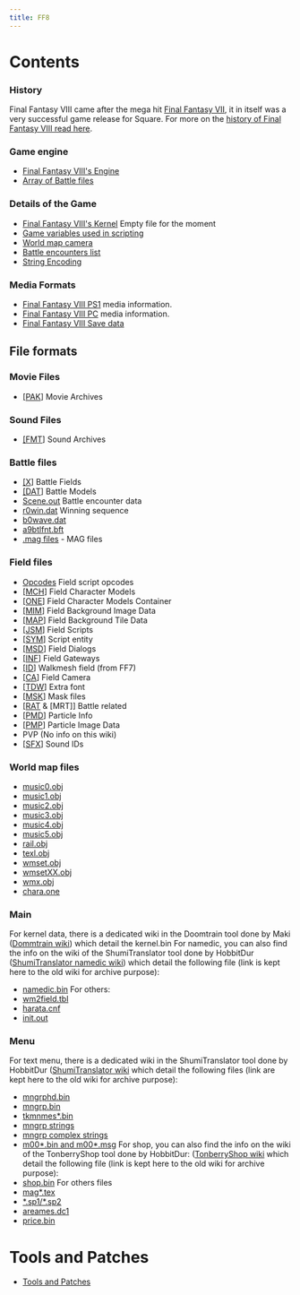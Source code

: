 ```yaml
---
title: FF8
---
```


# Contents

### History

Final Fantasy VIII came after the mega hit [Final Fantasy VII](FF7 "wikilink"), it in itself was a very successful game release for Square. For more on the [history of Final Fantasy VIII read here](FF8/HistoryOf.md).   

### Game engine
-   [Final Fantasy VIII's Engine](FF8/Engine.md)
-   [Array of Battle files](FF8/Engine_const/BattleFiles.md)

### Details of the Game

-   [Final Fantasy VIII's Kernel](FF8/Kernel.md) Empty file for the moment
-   [Game variables used in scripting](FF8/Variables.md)
-   [World map camera](FF8/Engine/WorldMapCamera.md)
-   [Battle encounters list](FF8/Encounter_Codes.md)
-   [String Encoding](FF8/String_Encoding.md)

### Media Formats

-   [Final Fantasy VIII PS1](FF8/PlaystationMedia.md) media information.
-   [Final Fantasy VIII PC](FF8/PC_Media.md) media information.
-   [Final Fantasy VIII Save data](FF8/GameSaveFormat.md)

  
## File formats

### Movie Files

-   [\[PAK](FF8/FileFormat_PAK.md)\] Movie Archives

### Sound Files

-   [\[FMT](FF8/FileFormat_FMT.md)\] Sound Archives

### Battle files

-   [\[X](FF8/FileFormat_X.md)\] Battle Fields
-   [\[DAT](FF8/FileFormat_DAT.md)\] Battle Models
-   [Scene.out](FF8/BattleStructure.md) Battle encounter data
-   [r0win.dat](FF8/FileFormat_r0win.md) Winning sequence
-   [b0wave.dat](FF8/FileFormat_b0wave.md)
-   [a9btlfnt.bft](FF8/FileFormat_TDW.md)
-   [.mag files](FF8/FileFormat_magfiles.md) - MAG files

### Field files

-   [Opcodes](FF8/Field/Script/Opcodes.md) Field script opcodes
-   [\[MCH](FF8/FileFormat_MCH.md)\] Field Character Models
-   [\[ONE](FF8/FileFormat_ONE.md)\] Field Character Models Container
-   [\[MIM](FF8/FileFormat_MIM.md)\] Field Background Image Data
-   [\[MAP](FF8/FileFormat_MAP.md)\] Field Background Tile Data
-   [\[JSM](FF8/FileFormat_JSM.md)\] Field Scripts
-   [\[SYM](FF8/FileFormat_SYM.md)\] Script entity
-   [\[MSD](FF8/FileFormat_MSD.md)\] Field Dialogs
-   [\[INF](FF8/FileFormat_INF.md)\] Field Gateways
-   [\[ID](FF7/Field/Walkmesh.md)\] Walkmesh field (from FF7)
-   [\[CA](FF8/FileFormat_CA.md)\] Field Camera
-   [\[TDW](FF8/FileFormat_TDW.md)\] Extra font
-   [\[MSK](FF8/FileFormat_MSK.md)\] Mask files
-   [\[RAT](FF8/FileFormat_RAT_MRT.md) & \[MRT\]\] Battle related
-   [\[PMD](FF8/FileFormat_PMD.md)\] Particle Info
-   [\[PMP](FF8/FileFormat_PMP.md)\] Particle Image Data
-   PVP (No info on this wiki)
-   [\[SFX](FF8/FileFormat_SFX.md)\] Sound IDs

### World map files

-   [music0.obj](FF8/WorldMap_music.md)
-   [music1.obj](FF8/WorldMap_music.md)
-   [music2.obj](FF8/WorldMap_music.md)
-   [music3.obj](FF8/WorldMap_music.md)
-   [music4.obj](FF8/WorldMap_music.md)
-   [music5.obj](FF8/WorldMap_music.md)
-   [rail.obj](FF8/WorldMap_rail.md)
-   [texl.obj](FF8/WorldMap_texl.md)
-   [wmset.obj](FF8/WorldMap_wmset.md)
-   [wmsetXX.obj](FF8/WorldMap_wmsetxx.md)
-   [wmx.obj](FF8/WorldMap_wmx.md)
-   [chara.one](FF8/WorldMap_charaone.md)

### Main
  For kernel data, there is a dedicated wiki in the Doomtrain tool done by Maki ([Dommtrain wiki](https://github.com/DarkShinryu/doomtrain/wiki)) which detail the kernel.bin
  For namedic, you can also find the info on the wiki of the ShumiTranslator tool done by HobbitDur ([ShumiTranslator namedic wiki](https://github.com/HobbitDur/ShumiTranslator/wiki/Namedic_bin)) which detail the following file (link is kept here to the old wiki for archive purpose):
  -   [namedic.bin](FF8/Main_namedic.md)
  For others:
-   [wm2field.tbl](FF8/Main_wm2.md) 
-   [harata.cnf](FF8/Main_harata.md)
-   [init.out](FF8/Main_init.md) 


### Menu
For text menu, there is a dedicated wiki in the ShumiTranslator tool done by HobbitDur ([ShumiTranslator wiki]([https://github.com/HobbitDur/ShumiTranslator/wiki](https://github.com/HobbitDur/ShumiTranslator/wiki)) which detail the following files (link are kept here to the old wiki for archive purpose):
-   [mngrphd.bin](FF8/Menu_mngrphd_bin.md)
-   [mngrp.bin](FF8/Menu_mngrp_bin.md)
-   [tkmnmes\*.bin](FF8/Menu_tkmnmes.md)
-   [mngrp strings](FF8/Menu_mngrp_strings_locations.md)
-   [mngrp complex strings](FF8/Menu_mngrp_complex_strings.md)
-   [m00\*.bin and m00\*.msg](FF8/Menu_m000_m004.md)
For shop, you can also find the info on the wiki of the TonberryShop tool done by HobbitDur: ([TonberryShop wiki]([https://github.com/HobbitDur/TonberryShop/wiki](https://github.com/HobbitDur/ShumiTranslator/wiki)) which detail the following file (link is kept here to the old wiki for archive purpose):
-   [shop.bin](https://github.com/HobbitDur/TonberryShop/wiki)
For others files
-   [mag\*.tex](FF8/Menu_mag_textures.md)
-   [\*.sp1/\*.sp2](FF8/Menu_sp2.md)
-   [areames.dc1](FF8/Menu_areames_dc1.md)
-   [price.bin](FF8/Menu_price_bin.md)


# Tools and Patches

-   [Tools and Patches](FF8/Tools.md)
